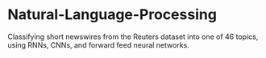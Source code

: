 # Natural-Language-Processing
Classifying short newswires from the Reuters dataset into one of 46 topics, using RNNs, CNNs, and forward feed neural networks.  
